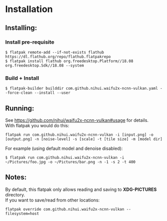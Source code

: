 # Installation

## Installing:
### Install pre-requisite
```
$ flatpak remote-add --if-not-exists flathub https://dl.flathub.org/repo/flathub.flatpakrepo
$ flatpak install flathub org.freedesktop.Platform//18.08 org.freedesktop.Sdk//18.08 --system
```
### Build + Install
```
$ flatpak-builder builddir com.github.nihui.waifu2x-ncnn-vulkan.yaml --force-clean --install --user
```

## Running:
See https://github.com/nihui/waifu2x-ncnn-vulkan#usage for details.  
With flatpak you would do this:
```
flatpak run com.github.nihui.waifu2x-ncnn-vulkan -i [input.png] -o [output.png] -n [noise-level] -s [scale] -t [tile size] -m [model dir]
```
For example (using default model and denoise disabled):
```
$ flatpak run com.github.nihui.waifu2x-ncnn-vulkan -i ~/Pictures/foo.jpg -o ~/Pictures/bar.png -n -1 -s 2 -t 400
```


## Notes:
By default, this flatpak only allows reading and saving to **XDG-PICTURES** directory.  
If you want to save/read from other locations:
```
flatpak override com.github.nihui.waifu2x-ncnn-vulkan --filesystem=host
```
